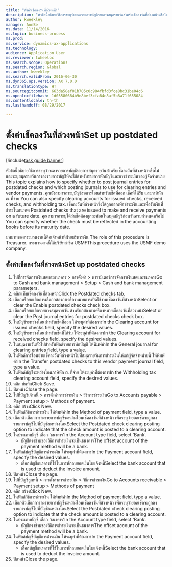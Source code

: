 ```yaml
--- 
title: "ตั้งค่าเช็คลงวันที่ล่วงหน้า"
description: "หัวข้อนี้อธิบายวิธีการระบุว่าจะลงรายการบัญชีรายการสมุดรายวันสำหรับเช็คลงวันที่ล่วงหน้าหรือไม่ และระบุสมุดรายวันการลงรายการบัญชีที่จะใช้สำหรับรายการหักบัญชีและการชำระเงินของผู้จัดจำหน่าย "
author: kweekley
manager: AnnBe
ms.date: 11/14/2016
ms.topic: business-process
ms.prod: 
ms.service: dynamics-ax-applications
ms.technology: 
audience: Application User
ms.reviewer: twheeloc
ms.search.scope: Operations
ms.search.region: Global
ms.author: kweekley
ms.search.validFrom: 2016-06-30
ms.dyn365.ops.version: AX 7.0.0
ms.translationtype: HT
ms.sourcegitcommit: 663da58ef01b705c0c984fbfd3fce8bc31be04c6
ms.openlocfilehash: 1d05580684b9e8bef3cfa84e8af5b8a71f655084
ms.contentlocale: th-th
ms.lasthandoff: 08/29/2017

---
```

# <a name="set-up-postdated-checks"></a><span data-ttu-id="c16ba-103">ตั้งค่าเช็คลงวันที่ล่วงหน้า</span><span class="sxs-lookup"><span data-stu-id="c16ba-103">Set up postdated checks</span></span>

[!include[task guide banner](../../includes/task-guide-banner.md)]

<span data-ttu-id="c16ba-104">หัวข้อนี้อธิบายวิธีการระบุว่าจะลงรายการบัญชีรายการสมุดรายวันสำหรับเช็คลงวันที่ล่วงหน้าหรือไม่ และระบุสมุดรายวันการลงรายการบัญชีที่จะใช้สำหรับรายการหักบัญชีและการชำระเงินของผู้จัดจำหน่าย </span><span class="sxs-lookup"><span data-stu-id="c16ba-104">This topic explains how to specify whether to post journal entries for postdated checks and which posting journals to use for clearing entries and vendor payments.</span></span> <span data-ttu-id="c16ba-105">คุณยังสามารถระบุบัญชีรอการโอนสำหรับเช็คที่ออก เช็คที่ได้รับ และภาษีหัก ณ ที่จ่าย </span><span class="sxs-lookup"><span data-stu-id="c16ba-105">You can also specify clearing accounts for issued checks, received checks, and withholding tax.</span></span> <span data-ttu-id="c16ba-106">เช็คลงวันที่ล่วงหน้าซึ่งได้ถูกออกเพื่อชำระเงินและเพื่อรับเงินที่ชำระในอนาคต </span><span class="sxs-lookup"><span data-stu-id="c16ba-106">Postdated checks that are issued to make and receive payments on a future date.</span></span> <span data-ttu-id="c16ba-107">คุณสามารถระบุได้ว่าเช็คต้องถูกสะท้อนในสมุดบัญชีก่อนวันครบกำหนดหรือไม่ </span><span class="sxs-lookup"><span data-stu-id="c16ba-107">You can specify whether the check must be reflected in the accounting books before its maturity date.</span></span>



<span data-ttu-id="c16ba-108">บทบาทของกระบวนงานนี้คือเจ้าหน้าที่ฝ่ายบริหารเงิน </span><span class="sxs-lookup"><span data-stu-id="c16ba-108">The role of this procedure is Treasurer.</span></span> <span data-ttu-id="c16ba-109">กระบวนงานนี้ใช้บริษัทสาธิต USMF</span><span class="sxs-lookup"><span data-stu-id="c16ba-109">This procedure uses the USMF demo company.</span></span>


## <a name="set-up-postdated-checks"></a><span data-ttu-id="c16ba-110">ตั้งค่าเช็คลงวันที่ล่วงหน้า</span><span class="sxs-lookup"><span data-stu-id="c16ba-110">Set up postdated checks</span></span>
1. <span data-ttu-id="c16ba-111">ไปที่การจัดการเงินสดและธนาคาร > การตั้งค่า > พารามิเตอร์การจัดการเงินสดและธนาคาร</span><span class="sxs-lookup"><span data-stu-id="c16ba-111">Go to Cash and bank management > Setup > Cash and bank management parameters.</span></span>
2. <span data-ttu-id="c16ba-112">คลิกแท็บเช็คลงวันที่ล่วงหน้า</span><span class="sxs-lookup"><span data-stu-id="c16ba-112">Click the Postdated checks tab.</span></span>
3. <span data-ttu-id="c16ba-113">เลือกหรือยกเลิกการเลือกกล่องกาเครื่องหมายการเปิดใช้งานเช็คลงวันที่ล่วงหน้า</span><span class="sxs-lookup"><span data-stu-id="c16ba-113">Select or clear the Enable postdated checks check box.</span></span>
4. <span data-ttu-id="c16ba-114">เลือกหรือยกเลิกรายการสมุดรายวัน สำหรับกล่องกาเครื่องหมายเช็คลงวันที่ล่วงหน้า</span><span class="sxs-lookup"><span data-stu-id="c16ba-114">Select or clear the Post journal entries for postdated checks check box.</span></span>
5. <span data-ttu-id="c16ba-115">ในบัญชีระหว่างโอนสำหรับเช็คที่ออก ให้ระบุค่าที่ต้องการ</span><span class="sxs-lookup"><span data-stu-id="c16ba-115">In the Clearing account for issued checks field, specify the desired values.</span></span>
6. <span data-ttu-id="c16ba-116">ในบัญชีระหว่างโอนสำหรับเช็คที่ได้รับ ให้ระบุค่าที่ต้องการ</span><span class="sxs-lookup"><span data-stu-id="c16ba-116">In the Clearing account for received checks field, specify the desired values.</span></span>
7. <span data-ttu-id="c16ba-117">ในสมุดรายวันทั่วไปสำหรับฟิลด์รายการหักบัญชี ให้พิมพ์ค่า</span><span class="sxs-lookup"><span data-stu-id="c16ba-117">In the General journal for clearing entries field, type a value.</span></span>
8. <span data-ttu-id="c16ba-118">ในฟิลด์การโอนย้ายเช็คลงวันที่ล่วงหน้าไปที่สมุดรายวันการชำระเงินให้แก่ผู้จัดจำหน่ายนี้ ให้พิมพ์ค่า</span><span class="sxs-lookup"><span data-stu-id="c16ba-118">In the Transfer postdated checks to this vendor payment journal field, type a value.</span></span>
9. <span data-ttu-id="c16ba-119">ในฟิลด์บัญชีระหว่างโอนภาษีหัก ณ ที่จ่าย ให้ระบุค่าที่ต้องการ</span><span class="sxs-lookup"><span data-stu-id="c16ba-119">In the Withholding tax clearing account field, specify the desired values.</span></span>
10. <span data-ttu-id="c16ba-120">คลิก บันทึก</span><span class="sxs-lookup"><span data-stu-id="c16ba-120">Click Save.</span></span>
11. <span data-ttu-id="c16ba-121">ปิดหน้า</span><span class="sxs-lookup"><span data-stu-id="c16ba-121">Close the page.</span></span>
12. <span data-ttu-id="c16ba-122">ไปที่บัญชีเจ้าหนี้ > การตั้งค่าการชำระเงิน > วิธีการชำระเงิน</span><span class="sxs-lookup"><span data-stu-id="c16ba-122">Go to Accounts payable > Payment setup > Methods of payment.</span></span>
13. <span data-ttu-id="c16ba-123">คลิก สร้าง</span><span class="sxs-lookup"><span data-stu-id="c16ba-123">Click New.</span></span>
14. <span data-ttu-id="c16ba-124">ในฟิลด์วิธีการชำระเงิน ให้พิมพ์ค่า</span><span class="sxs-lookup"><span data-stu-id="c16ba-124">In the Method of payment field, type a value.</span></span>
15. <span data-ttu-id="c16ba-125">เลือกตัวเลือกการลงรายการบัญชีระหว่างโอนเช็คลงวันที่ล่วงหน้า เพื่อระบุว่ายอดเช็คจะถูกลงรายการบัญชีไปที่บัญชีระหว่างโอน</span><span class="sxs-lookup"><span data-stu-id="c16ba-125">Select the Postdated check clearing posting option to indicate that the check amount is posted to a clearing account.</span></span>
16. <span data-ttu-id="c16ba-126">ในประเภทบัญชี เลือก 'ธนาคาร'</span><span class="sxs-lookup"><span data-stu-id="c16ba-126">In the Account type field, select 'Bank'.</span></span>
    * <span data-ttu-id="c16ba-127">บัญชีตรงข้ามของวิธีการชำระเงินจะเป็นธนาคาร</span><span class="sxs-lookup"><span data-stu-id="c16ba-127">The offset account of the payment method will be a bank.</span></span>  
17. <span data-ttu-id="c16ba-128">ในฟิลด์บัญชีบัญชีการชำระเงิน ให้ระบุค่าที่ต้องการ</span><span class="sxs-lookup"><span data-stu-id="c16ba-128">In the Payment account field, specify the desired values.</span></span>
    * <span data-ttu-id="c16ba-129">เลือกบัญชีธนาคารที่ใช้ในการหักลบยอดเงินใบแจ้งหนี้</span><span class="sxs-lookup"><span data-stu-id="c16ba-129">Select the bank account that is used to deduct the invoice amount.</span></span>  
18. <span data-ttu-id="c16ba-130">ปิดหน้า</span><span class="sxs-lookup"><span data-stu-id="c16ba-130">Close the page.</span></span>
19. <span data-ttu-id="c16ba-131">ไปที่บัญชีลูกหนี้ > การตั้งค่าการชำระเงิน > วิธีการชำระเงิน</span><span class="sxs-lookup"><span data-stu-id="c16ba-131">Go to Accounts receivable > Payment setup > Methods of payment</span></span>
20. <span data-ttu-id="c16ba-132">คลิก สร้าง</span><span class="sxs-lookup"><span data-stu-id="c16ba-132">Click New.</span></span>
21. <span data-ttu-id="c16ba-133">ในฟิลด์วิธีการชำระเงิน ให้พิมพ์ค่า</span><span class="sxs-lookup"><span data-stu-id="c16ba-133">In the Method of payment field, type a value.</span></span>
22. <span data-ttu-id="c16ba-134">เลือกตัวเลือกการลงรายการบัญชีระหว่างโอนเช็คลงวันที่ล่วงหน้า เพื่อระบุว่ายอดเช็คจะถูกลงรายการบัญชีไปที่บัญชีระหว่างโอน</span><span class="sxs-lookup"><span data-stu-id="c16ba-134">Select the Postdated check clearing posting option to indicate that the check amount is posted to a clearing account.</span></span>
23. <span data-ttu-id="c16ba-135">ในประเภทบัญชี เลือก 'ธนาคาร'</span><span class="sxs-lookup"><span data-stu-id="c16ba-135">In the Account type field, select 'Bank'.</span></span>
    * <span data-ttu-id="c16ba-136">บัญชีตรงข้ามของวิธีการชำระเงินจะเป็นธนาคาร</span><span class="sxs-lookup"><span data-stu-id="c16ba-136">The offset account of the payment method will be a bank.</span></span>  
24. <span data-ttu-id="c16ba-137">ในฟิลด์บัญชีบัญชีการชำระเงิน ให้ระบุค่าที่ต้องการ</span><span class="sxs-lookup"><span data-stu-id="c16ba-137">In the Payment account field, specify the desired values.</span></span>
    * <span data-ttu-id="c16ba-138">เลือกบัญชีธนาคารที่ใช้ในการหักลบยอดเงินใบแจ้งหนี้</span><span class="sxs-lookup"><span data-stu-id="c16ba-138">Select the bank account that is used to deduct the invoice amount.</span></span>  
25. <span data-ttu-id="c16ba-139">ปิดหน้า</span><span class="sxs-lookup"><span data-stu-id="c16ba-139">Close the page.</span></span>


